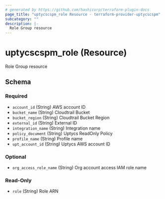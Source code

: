 ```yaml
---
# generated by https://github.com/hashicorp/terraform-plugin-docs
page_title: "uptycscspm_role Resource - terraform-provider-uptycscspm"
subcategory: ""
description: |-
  Role Group resource
---
```


# uptycscspm_role (Resource)

Role Group resource



<!-- schema generated by tfplugindocs -->
## Schema

### Required

- `account_id` (String) AWS account ID
- `bucket_name` (String) Cloudtrail Bucket
- `bucket_region` (String) Cloudtrail Bucket Region
- `external_id` (String) External ID
- `integration_name` (String) Integration name
- `policy_document` (String) Uptycs ReadOnly Policy
- `profile_name` (String) Profile name
- `upt_account_id` (String) Uptycs AWS account ID

### Optional
- `org_access_role_name` (String) Org account access IAM role name

### Read-Only

- `role` (String) Role ARN


